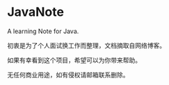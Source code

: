 # JavaNote
 A learning Note for Java.

初衷是为了个人面试换工作而整理，文档摘取自网络博客。

如果有幸看到这个项目，希望可以为你带来帮助。

无任何商业用途，如有侵权请邮箱联系删除。
